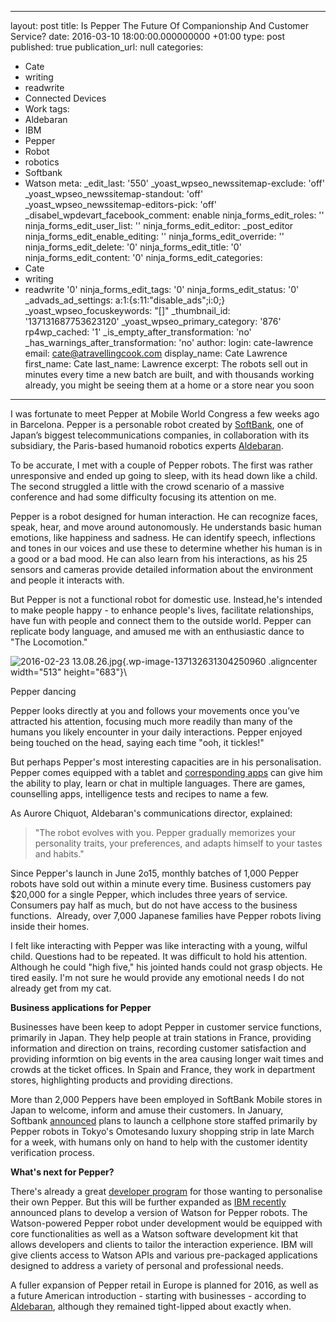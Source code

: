   - --
layout: post
title: Is Pepper The Future Of Companionship And Customer Service?
date: 2016-03-10 18:00:00.000000000 +01:00
type: post
published: true
publication_url: null
categories:
  - Cate
  - writing
  - readwrite
  - Connected Devices
  - Work
tags:
  - Aldebaran
  - IBM
  - Pepper
  - Robot
  - robotics
  - Softbank
  - Watson
meta:
  _edit_last: '550'
  _yoast_wpseo_newssitemap-exclude: 'off'
  _yoast_wpseo_newssitemap-standout: 'off'
  _yoast_wpseo_newssitemap-editors-pick: 'off'
  _disabel_wpdevart_facebook_comment: enable
  ninja_forms_edit_roles: ''
  ninja_forms_edit_user_list: ''
  ninja_forms_edit_editor: _post_editor
  ninja_forms_edit_enable_editing: ''
  ninja_forms_edit_override: ''
  ninja_forms_edit_delete: '0'
  ninja_forms_edit_title: '0'
  ninja_forms_edit_content: '0'
  ninja_forms_edit_categories:
  - Cate
  - writing
  - readwrite '0'
  ninja_forms_edit_tags: '0'
  ninja_forms_edit_status: '0'
  _advads_ad_settings: a:1:{s:11:"disable_ads";i:0;}
  _yoast_wpseo_focuskeywords: "[]"
  _thumbnail_id: '137131687753623120'
  _yoast_wpseo_primary_category: '876'
  rp4wp_cached: '1'
  _is_empty_after_transformation: 'no'
  _has_warnings_after_transformation: 'no'
author:
  login: cate-lawrence
  email: cate@atravellingcook.com
  display_name: Cate Lawrence
  first_name: Cate
  last_name: Lawrence
excerpt: The robots sell out in minutes every time a new batch are built, and with
  thousands working already, you might be seeing them at a home or a store near you
  soon
---
I was fortunate to meet Pepper at Mobile World Congress a few weeks ago
in Barcelona. Pepper is a personable robot created
by [SoftBank](http://www.softbank.jp/), one of Japan’s biggest
telecommunications companies, in collaboration with its subsidiary, the
Paris-based humanoid robotics experts
[Aldebaran](https://www.aldebaran.com/en).

To be accurate, I met with a couple of Pepper robots. The first was
rather unresponsive and ended up going to sleep, with its head down like
a child. The second struggled a little with the crowd scenario of a
massive conference and had some difficulty focusing its attention on me.

Pepper is a robot designed for human interaction. He can recognize
faces, speak, hear, and move around autonomously. He understands basic
human emotions, like happiness and sadness. He can identify speech,
inflections and tones in our voices and use these to determine whether
his human is in a good or a bad mood. He can also learn from his
interactions, as his 25 sensors and cameras provide detailed information
about the environment and people it interacts with.

But Pepper is not a functional robot for domestic use. Instead,he's
intended to make people happy - to enhance people's lives, facilitate
relationships, have fun with people and connect them to the outside
world. Pepper can replicate body language, and amused me with an
enthusiastic dance to "The Locomotion."

![2016-02-23
13.08.26.jpg](rw-import/MTM3MTMyNjI5MTU2NzAxNzc5-225x300.jpg){.wp-image-137132631304250960
.aligncenter width="513" height="683"}\

Pepper dancing

Pepper looks directly at you and follows your movements once you’ve
attracted his attention, focusing much more readily than many of the
humans you likely encounter in your daily interactions. Pepper enjoyed
being touched on the head, saying each time "ooh, it tickles!"

But perhaps Pepper's most interesting capacities are in his
personalisation. Pepper comes equipped with a tablet and [corresponding
apps](https://store.aldebaran.com/) can give him the ability to play,
learn or chat in multiple languages. There are games, counselling apps,
intelligence tests and recipes to name a few.

As Aurore Chiquot, Aldebaran's communications director, explained:

> "The robot evolves with you. Pepper gradually memorizes your
> personality traits, your preferences, and adapts himself to your
> tastes and habits."

Since Pepper's launch in June 2o15, monthly batches of 1,000 Pepper
robots have sold out within a minute every time. Business customers pay
\$20,000 for a single Pepper, which includes three years of service.
Consumers pay half as much, but do not have access to the business
functions.  Already, over 7,000 Japanese families have Pepper robots
living inside their homes.

I felt like interacting with Pepper was like interacting with a young,
wilful child. Questions had to be repeated. It was difficult to hold his
attention. Although he could "high five," his jointed hands could not
grasp objects. He tired easily. I'm not sure he would provide any
emotional needs I do not already get from my cat.

**Business applications for Pepper**

Businesses have been keep to adopt Pepper in customer service functions,
primarily in Japan. They help people at train stations in France,
providing information and direction on trains, recording customer
satisfaction and providing informtion on big events in the area causing
longer wait times and crowds at the ticket offices. In Spain and France,
they work in department stores, highlighting products and providing
directions.

More than 2,000 Peppers have been employed in SoftBank Mobile stores in
Japan to welcome, inform and amuse their customers. In January,
Softbank [announced](http://dime.jp/genre/237257/1/) plans to launch a
cellphone store staffed primarily by Pepper robots in Tokyo's Omotesando
luxury shopping strip in late March for a week, with humans only on hand
to help with the customer identity verification process.

**What's next for Pepper?**

There's already a great [developer
program](https://community.aldebaran.com/en/developerprogram#section2)
for those wanting to personalise their own Pepper. But this will be
further expanded as [IBM
recently](https://www-03.ibm.com/press/us/en/pressrelease/48763.wss)
announced plans to develop a version of Watson for Pepper robots. The
Watson-powered Pepper robot under development would be equipped with
core functionalities as well as a Watson software development kit that
allows developers and clients to tailor the interaction experience. IBM
will give clients access to Watson APIs and various pre-packaged
applications designed to address a variety of personal and professional
needs.

A fuller expansion of Pepper retail in Europe is planned for 2016, as
well as a future American introduction - starting with businesses -
according to [Aldebaran](https://www.aldebaran.com/en), although they
remained tight-lipped about exactly when.
